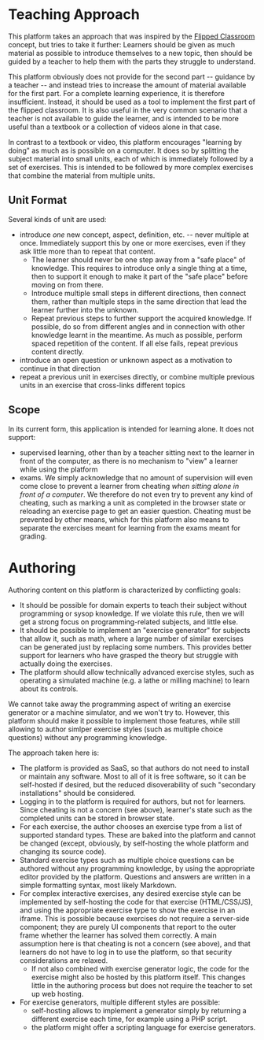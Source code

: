 # Teaching Approach

This platform takes an approach that was inspired by the
[Flipped Classroom](https://en.wikipedia.org/wiki/Flipped_classroom)
concept, but tries to take it further: Learners should be given as much
material as possible to introduce themselves to a new topic, then should be
guided by a teacher to help them with the parts they struggle to
understand.

This platform obviously does not provide for the second part -- guidance
by a teacher -- and instead tries to increase the amount of material
available for the first part. For a complete learning experience, it is
therefore insufficient. Instead, it should be used as a tool to implement
the first part of the flipped classroom. It is also useful in the very
common scenario that a teacher is not available to guide the learner,
and is intended to be more useful than a textbook or a collection of
videos alone in that case.

In contrast to a textbook or video, this platform encourages "learning by
doing" as much as is possible on a computer. It does so by splitting the
subject material into small units, each of which is immediately followed
by a set of exercises. This is intended to be followed by more complex
exercises that combine the material from multiple units. 

## Unit Format

Several kinds of unit are used:
* introduce _one_ new concept, aspect, definition, etc. -- never multiple at once.
  Immediately support this by one or more exercises, even if they ask little
  more than to repeat that content.
  * The learner should never be one step away from a "safe place" of knowledge.
    This requires to introduce only a single thing at a time, then to support it
    enough to make it part of the "safe place" before moving on from there.
  * Introduce multiple small steps in different directions, then connect them, rather
    than multiple steps in the same direction that lead the learner further into
    the unknown.
  * Repeat previous steps to further support the acquired knowledge. If possible, do so
    from different angles and in connection with other knowledge learnt in the
    meantime. As much as possible, perform spaced repetition of the content.
    If all else fails, repeat previous content directly.
* introduce an open question or unknown aspect as a motivation to continue in that
  direction
* repeat a previous unit in exercises directly, or combine multiple previous units in
  an exercise that cross-links different topics


## Scope

In its current form, this application is intended for learning alone.
It does not support:
* supervised learning, other than by a teacher sitting next to the learner 
  in front of the computer, as there is no mechanism to "view" a learner
  while using the platform
* exams. We simply acknowledge that no amount of supervision will even
  come close to prevent a learner from cheating _when sitting alone in
  front of a computer_. We therefore do not even try to prevent any kind
  of cheating, such as marking a unit as completed in the browser state
  or reloading an exercise page to get an easier question. Cheating must
  be prevented by other means, which for this platform also means to
  separate the exercises meant for learning from the exams meant for
  grading.

# Authoring

Authoring content on this platform is characterized by conflicting goals: 
* It should be possible for domain experts to teach their subject without
  programming or sysop knowledge. If we violate this rule, then we will
  get a strong focus on programming-related subjects, and little else.
* It should be possible to implement an "exercise generator" for subjects
  that allow it, such as math, where a large number of similar exercises
  can be generated just by replacing some numbers. This provides better
  support for learners who have grasped the theory but struggle with
  actually doing the exercises.
* The platform should allow technically advanced exercise styles, such as
  operating a simulated machine (e.g. a lathe or milling machine) to
  learn about its controls.

We cannot take away the programming aspect of writing an exercise
generator or a machine simulator, and we won't try to. However, this
platform should make it possible to implement those features, while
still allowing to author simlper exercise styles (such as multiple
choice questions) without any programming knowledge.

The approach taken here is:
* The platform is provided as SaaS, so that authors do not need to
  install or maintain any software. Most to all of it is free software,
  so it can be self-hosted if desired, but the reduced disoverability
  of such "secondary installations" should be considered.
* Logging in to the platform is required for authors, but not for
  learners. Since cheating is not a concern (see above), learner's state
  such as the completed units can be stored in browser state.
* For each exercise, the author chooses an exercise type from a list of
  supported standard types. These are baked into the platform and cannot
  be changed (except, obviously, by self-hosting the whole platform and
  changing its source code).
* Standard exercise types such as multiple choice questions can be
  authored without any programming knowledge, by using the appropriate
  editor provided by the platform. Questions and answers are written
  in a simple formatting syntax, most likely Markdown.
* For complex interactive exercises, any desired exercise style can be
  implemented by self-hosting the code for that exercise (HTML/CSS/JS),
  and using the appropriate exercise type to show the exercise in an
  iframe. This is possible because exercises do not require a server-side
  component; they are purely UI components that report to the outer
  frame whether the learner has solved them correctly. A main assumption
  here is that cheating is not a concern (see above), and that learners
  do not have to log in to use the platform, so that security
  considerations are relaxed.
  * If not also combined with exercise generator logic, the code for
    the exercise might also be hosted by this platform itself. This
    changes little in the authoring process but does not require the
    teacher to set up web hosting.
* For exercise generators, multiple different styles are possible:
  * self-hosting allows to implement a generator simply by returning a
    different exercise each time, for example using a PHP script.
  * the platform might offer a scripting language for exercise
    generators.


